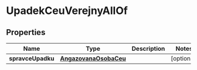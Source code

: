 

# UpadekCeuVerejnyAllOf


## Properties

| Name | Type | Description | Notes |
|------------ | ------------- | ------------- | -------------|
|**spravceUpadku** | [**AngazovanaOsobaCeu**](AngazovanaOsobaCeu.md) |  |  [optional] |



